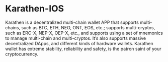 # Karathen-IOS
Karathen is a decentralized multi-chain wallet APP that supports multi-chains, such as BTC, ETH, NEO, ONT, EOS, etc.; supports multi-cryptos, such as ERC-X, NEP-X, OEP-X, etc., and supports using a set of mnemonics to manage multi-chain and multi-cryptos. It’s also supports massive decentralized DApps, and different kinds of hardware wallets. Karathen wallet has extreme stability, reliability and safety, is the patron saint of your cryptocurrency.
